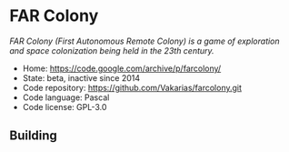 # FAR Colony

_FAR Colony (First Autonomous Remote Colony) is a game of exploration and space colonization being held in the 23th century._

- Home: https://code.google.com/archive/p/farcolony/
- State: beta, inactive since 2014
- Code repository: https://github.com/Vakarias/farcolony.git
- Code language: Pascal
- Code license: GPL-3.0

## Building

